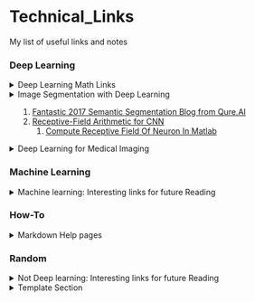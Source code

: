 # Technical_Links
<!--- <details><summary>Template Section </p> </p> </details>-->

My list of useful links and notes

### Deep Learning

<details><summary>Deep Learning Math Links</summary></p>

1. http://explained.ai/matrix-calculus/index.html

</p> </details>

<details><summary>Image Segmentation with Deep Learning </p> 

1. [Fantastic 2017 Semantic Segmentation Blog from Qure.AI](http://blog.qure.ai/notes/semantic-segmentation-deep-learning-review)
2. [Receptive-Field Arithmetic for CNN](https://medium.com/mlreview/a-guide-to-receptive-field-arithmetic-for-convolutional-neural-networks-e0f514068807)
   1. [Compute Receptive Field Of Neuron In Matlab](https://mathematica.stackexchange.com/questions/133927/how-to-compute-the-receptive-field-of-a-neuron/151825#151825)

</p> </details>

<details><summary>Deep Learning  for Medical Imaging</summary>
<p>

1. Deep learning blogs/collections of Medical Imaging papers: 
   1. [Nice summary of papers for various medical imaging tasks](https://github.com/albarqouni/Deep-Learning-for-Medical-Applications)
2. Deep Learning Toolkits for Medical Imaging
   1. https://github.com/DLTK/DLTK
   2. https://github.com/Kamnitsask/deepmedic

</p> </details>

### Machine Learning

<details><summary>Machine learning: Interesting links for future Reading</summary> </p>

1. [Fantastic blog by Terrence Parr and Jeremy Howard](http://explained.ai/)
   1. [Beware Default Random Forest Importances ](http://explained.ai/rf-importance/index.html)
2. Gradient Boosting: 
   1. [How to Explain Gradient Boosting](http://explained.ai/gradient-boosting/index.html) 
   2. [Gradient Boosting from Scratch](https://medium.com/mlreview/gradient-boosting-from-scratch-1e317ae4587d)

</p> </details>

### How-To

<details><summary>Markdown Help pages</summary> </p>

1. [Markdown Cheat-sheet](https://github.com/adam-p/markdown-here/wiki/Markdown-Cheatsheet)
2. [Create Collapsible Markdown; as used in this Readme file](https://gist.githubusercontent.com/joyrexus/16041f2426450e73f5df9391f7f7ae5f/raw/f774f242feff6bae4a5be7d6c71aa5df2e3fcb0e/README.md)

</p> </details>

### Random

<details><summary>Not Deep learning: Interesting links for future Reading</summary> </p>

https://docusaurus.io/

http://bamos.github.io/reading-list/

</p> </details>

<details><summary>Template Section</summary> </p>

</p> </details>